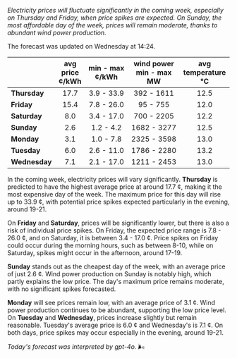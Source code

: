 *Electricity prices will fluctuate significantly in the coming week, especially on Thursday and Friday, when price spikes are expected. On Sunday, the most affordable day of the week, prices will remain moderate, thanks to abundant wind power production.*

The forecast was updated on Wednesday at 14:24.

|              | avg<br>price<br>¢/kWh | min - max<br>¢/kWh | wind power<br>min - max<br>MW | avg<br>temperature<br>°C |
|:-------------|:----------------:|:----------------:|:-------------:|:-------------:|
| **Thursday**  |         17.7     |      3.9 - 33.9  |    392 - 1611 |     12.5      |
| **Friday**|         15.4     |      7.8 - 26.0  |     95 - 755  |     12.0      |
| **Saturday** |          8.0     |      3.4 - 17.0  |    700 - 2205 |     12.2      |
| **Sunday**|          2.6     |      1.2 - 4.2   |   1682 - 3277 |     12.5      |
| **Monday**|          3.1     |      1.0 - 7.8   |   2325 - 3598 |     13.0      |
| **Tuesday**  |          6.0     |      2.6 - 11.0  |   1786 - 2280 |     13.2      |
| **Wednesday**|       7.1     |      2.1 - 17.0  |   1211 - 2453 |     13.0      |

In the coming week, electricity prices will vary significantly. **Thursday** is predicted to have the highest average price at around 17.7 ¢, making it the most expensive day of the week. The maximum price for this day will rise up to 33.9 ¢, with potential price spikes expected particularly in the evening, around 19-21.

On **Friday** and **Saturday**, prices will be significantly lower, but there is also a risk of individual price spikes. On Friday, the expected price range is 7.8 - 26.0 ¢, and on Saturday, it is between 3.4 - 17.0 ¢. Price spikes on Friday could occur during the morning hours, such as between 8-10, while on Saturday, spikes might occur in the afternoon, around 17-19.

**Sunday** stands out as the cheapest day of the week, with an average price of just 2.6 ¢. Wind power production on Sunday is notably high, which partly explains the low price. The day's maximum price remains moderate, with no significant spikes forecasted.

**Monday** will see prices remain low, with an average price of 3.1 ¢. Wind power production continues to be abundant, supporting the low price level. On **Tuesday** and **Wednesday**, prices increase slightly but remain reasonable. Tuesday's average price is 6.0 ¢ and Wednesday's is 7.1 ¢. On both days, price spikes may occur especially in the evening, around 19-21.

*Today's forecast was interpreted by gpt-4o.* 🌬️
